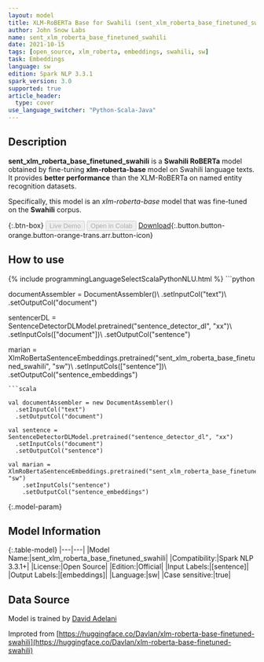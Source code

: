 ```yaml
---
layout: model
title: XLM-RoBERTa Base for Swahili (sent_xlm_roberta_base_finetuned_swahili)
author: John Snow Labs
name: sent_xlm_roberta_base_finetuned_swahili
date: 2021-10-15
tags: [open_source, xlm_roberta, embeddings, swahili, sw]
task: Embeddings
language: sw
edition: Spark NLP 3.3.1
spark_version: 3.0
supported: true
article_header:
  type: cover
use_language_switcher: "Python-Scala-Java"
---
```


## Description

**sent_xlm_roberta_base_finetuned_swahili** is a **Swahili RoBERTa** model obtained by fine-tuning **xlm-roberta-base** model on Swahili language texts. It provides **better performance** than the XLM-RoBERTa on named entity recognition datasets.
            
Specifically, this model is an *xlm-roberta-base* model that was fine-tuned on the **Swahili** corpus.

{:.btn-box}
<button class="button button-orange" disabled>Live Demo</button>
<button class="button button-orange" disabled>Open in Colab</button>
[Download](https://s3.amazonaws.com/auxdata.johnsnowlabs.com/public/models/sent_xlm_roberta_base_finetuned_swahili_sw_3.3.1_3.0_1634304018827.zip){:.button.button-orange.button-orange-trans.arr.button-icon}

## How to use



<div class="tabs-box" markdown="1">
{% include programmingLanguageSelectScalaPythonNLU.html %}
```python
                
documentAssembler = DocumentAssembler()\ 
    .setInputCol("text")\ 
    .setOutputCol("document")

sentencerDL = SentenceDetectorDLModel.pretrained("sentence_detector_dl", "xx")\ 
    .setInputCols(["document"])\ 
    .setOutputCol("sentence")

marian = XlmRoBertaSentenceEmbeddings.pretrained("sent_xlm_roberta_base_finetuned_swahili", "sw")\ 
    .setInputCols(["sentence"])\ 
    .setOutputCol("sentence_embeddings")

```
```scala

val documentAssembler = new DocumentAssembler()
  .setInputCol("text")
  .setOutputCol("document")

val sentence = SentenceDetectorDLModel.pretrained("sentence_detector_dl", "xx")
  .setInputCols("document")
  .setOutputCol("sentence")

val marian = XlmRoBertaSentenceEmbeddings.pretrained("sent_xlm_roberta_base_finetuned_swahili", "sw")
    .setInputCols("sentence")
    .setOutputCol("sentence_embeddings")
```
</div>

{:.model-param}
## Model Information

{:.table-model}
|---|---|
|Model Name:|sent_xlm_roberta_base_finetuned_swahili|
|Compatibility:|Spark NLP 3.3.1+|
|License:|Open Source|
|Edition:|Official|
|Input Labels:|[sentence]|
|Output Labels:|[embeddings]|
|Language:|sw|
|Case sensitive:|true|

## Data Source

Model is trained by [David Adelani](https://huggingface.co/Davlan)

Improted from [https://huggingface.co/Davlan/xlm-roberta-base-finetuned-swahili](https://huggingface.co/Davlan/xlm-roberta-base-finetuned-swahili)